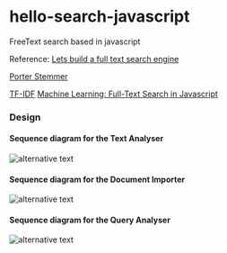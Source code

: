 # hello-search-javascript
FreeText search based in javascript


Reference:
[Lets build a full text search engine](https://artem.krylysov.com/blog/2020/07/28/lets-build-a-full-text-search-engine/)

[Porter Stemmer](https://tartarus.org/martin/PorterStemmer/js.txt)

[TF-IDF](https://egkatzioura.com/2015/09/13/tf-idf-with-map-reduce-on-mongodb/)
[Machine Learning: Full-Text Search in Javascript](https://burakkanber.com/blog/machine-learning-full-text-search-in-javascript-relevance-scoring/)

### Design

#### Sequence diagram for the Text Analyser

![alternative text](http://www.plantuml.com/plantuml/proxy?cache=no&src=https://raw.githubusercontent.com/jnyryan/hello-search-javascript/master/docs/umlDiagrams/documentAnalyser.puml)


#### Sequence diagram for the Document Importer

![alternative text](http://www.plantuml.com/plantuml/proxy?cache=no&src=https://raw.githubusercontent.com/jnyryan/hello-search-javascript/master/docs/umlDiagrams/documentImporter.puml)

#### Sequence diagram for the Query Analyser

![alternative text](http://www.plantuml.com/plantuml/proxy?cache=no&src=https://raw.githubusercontent.com/jnyryan/hello-search-javascript/master/docs/umlDiagrams/queryDocument.puml)
